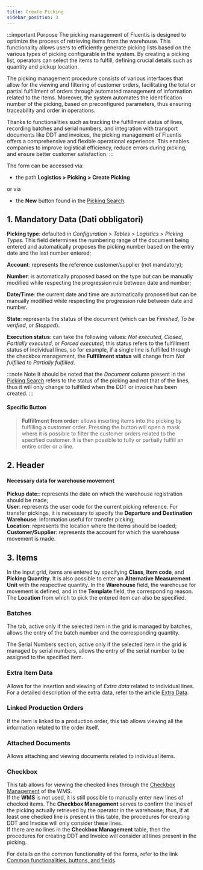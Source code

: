 ```yaml
---
title: Create Picking
sidebar_position: 3
---
```


:::important Purpose
The picking management of Fluentis is designed to optimize the process of retrieving items from the warehouse. This functionality allows users to efficiently generate picking lists based on the various types of picking configurable in the system. By creating a picking list, operators can select the items to fulfill, defining crucial details such as quantity and pickup location.

The picking management procedure consists of various interfaces that allow for the viewing and filtering of customer orders, facilitating the total or partial fulfillment of orders through automated management of information related to the items. Moreover, the system automates the identification number of the picking, based on preconfigured parameters, thus ensuring traceability and order in operations.

Thanks to functionalities such as tracking the fulfillment status of lines, recording batches and serial numbers, and integration with transport documents like DDT and invoices, the picking management of Fluentis offers a comprehensive and flexible operational experience. This enables companies to improve logistical efficiency, reduce errors during picking, and ensure better customer satisfaction.
:::

The form can be accessed via:  
 -  the path **Logistics > Picking > Create Picking**  

or via 

 - the **New** button found in the [Picking Search](/docs/logistics/picking/search-picking).

## 1. Mandatory Data (Dati obbligatori)

**Picking type**: defaulted in  *Configuration > Tables > Logistics > Picking Types*. This field determines the numbering range of the document being entered and automatically proposes the picking number based on the entry date and the last number entered;  

**Account**: represents the reference customer/supplier (not mandatory);  

**Number**: is automatically proposed based on the type but can be manually modified while respecting the progression rule between date and number;  

**Date/Time**: the current date and time are automatically proposed but can be manually modified while respecting the progression rule between date and number.

**State**: represents the status of the document (which can be *Finished*, *To be verified*, or *Stopped*).

**Execution status**: can take the following values: *Not executed*, *Closed*, *Partially executed*, or *Forced executed*; this status refers to the fulfillment status of individual lines, so for example, if a single line is fulfilled through the checkbox management, the **Fulfillment status** will change from *Not fulfilled* to *Partially fulfilled*.    

:::note Note 
It should be noted that the *Document* column present in the [Picking Search](/docs/logistics/picking/search-picking) refers to the status of the picking and not that of the lines, thus it will only change to fulfilled when the DDT or invoice has been created.
:::

#### Specific Button 

> **Fulfillment from order**: allows inserting items into the picking by fulfilling a customer order. Pressing the button will open a mask where it is possible to filter the customer orders related to the specified customer. It is then possible to fully or partially fulfill an entire order or a line.

## 2. Header 

#### Necessary data for warehouse movement 

**Pickup date:**: represents the date on which the warehouse registration should be made;  
**User**: represents the user code for the current picking reference. For transfer pickings, it is necessary to specify the **Departure and Destination Warehouse**: information useful for transfer picking;  
**Location**: represents the location where the items should be loaded;  
**Customer/Supplier**: represents the account for which the warehouse movement is made.

## 3. Items 

In the input grid, items are entered by specifying **Class**, **Item code**, and **Picking Quantity**. It is also possible to enter an **Alternative Measurement Unit** with the respective quantity. In the **Warehouse** field, the warehouse for movement is defined, and in the **Template** field, the corresponding reason. The **Location** from which to pick the entered item can also be specified.

### Batches 

The tab, active only if the selected item in the grid is managed by batches, allows the entry of the batch number and the corresponding quantity.

The Serial Numbers section, active only if the selected item in the grid is managed by serial numbers, allows the entry of the serial number to be assigned to the specified item.

### Extra Item Data

Allows for the insertion and viewing of *Extra data* related to individual lines.           
For a detailed description of the extra data, refer to the article [Extra Data](/docs/configurations/utility/extra-data/extradata/new-extradata).

### Linked Production Orders 

If the item is linked to a production order, this tab allows viewing all the information related to the order itself.

### Attached Documents

Allows attaching and viewing documents related to individual items.  

### Checkbox

This tab allows for viewing the checked lines through the [Checkbox Management](/docs/logistics/wms/sales/check-row-menagement) of the WMS.    
If the **WMS** is not used, it is still possible to manually enter new lines of checked items.
The **Checkbox Management** serves to confirm the lines of the picking actually retrieved by the operator in the warehouse; thus, if at least one checked line is present in this table, the procedures for creating DDT and Invoice will only consider these lines.         
If there are no lines in the **Checkbox Management** table, then the procedures for creating DDT and Invoice will consider all lines present in the picking.

For details on the common functionality of the forms, refer to the link [Common functionalities, buttons, and fields](/docs/guide/common).